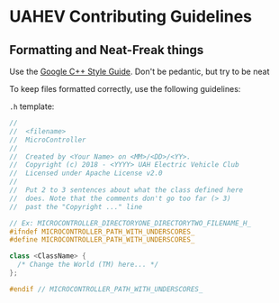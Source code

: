 # UAHEV Contributing Guidelines

## Formatting and Neat-Freak things

Use the [Google C++ Style Guide](https://google.github.io/styleguide/cppguide.html). Don't be pedantic, but try to be neat

To keep files formatted correctly, use the following guidelines:

`.h` template:
```Cpp
//
//  <filename>
//  MicroController
//
//  Created by <Your Name> on <MM>/<DD>/<YY>.
//  Copyright (c) 2018 - <YYYY> UAH Electric Vehicle Club
//  Licensed under Apache License v2.0
//
//  Put 2 to 3 sentences about what the class defined here
//  does. Note that the comments don't go too far (> 3)
//  past the "Copyright ..." line

// Ex: MICROCONTROLLER_DIRECTORYONE_DIRECTORYTWO_FILENAME_H_
#ifndef MICROCONTROLLER_PATH_WITH_UNDERSCORES_
#define MICROCONTROLLER_PATH_WITH_UNDERSCORES_

class <ClassName> {
  /* Change the World (TM) here... */
};

#endif // MICROCONTROLLER_PATH_WITH_UNDERSCORES_
```
